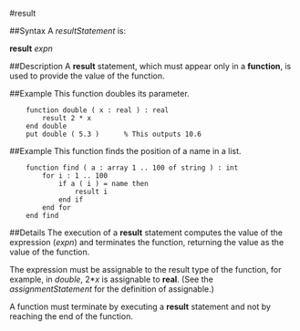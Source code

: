 
#result

##Syntax
A _resultStatement_ is:


**result** _expn_



##Description
A **result** statement, which must appear only in a **function**, is used to provide the value of the function.


##Example
This function doubles its parameter.

        function double ( x : real ) : real
            result 2 * x
        end double
        put double ( 5.3 )      % This outputs 10.6
##Example
This function finds the position of a name in a list.

        function find ( a : array 1 .. 100 of string ) : int
            for i : 1 .. 100
                if a ( i ) = name then
                    result i
                end if
            end for
        end find
##Details
The execution of a **result** statement computes the value of the expression (_expn_) and terminates the function, returning the value as the value of the function.

The expression must be assignable to the result type of the function, for example, in _double_, 2*_x_ is assignable to **real**. (See the _assignmentStatement_ for the definition of assignable.)

A function must terminate by executing a **result** statement and not by reaching the end of the function.

